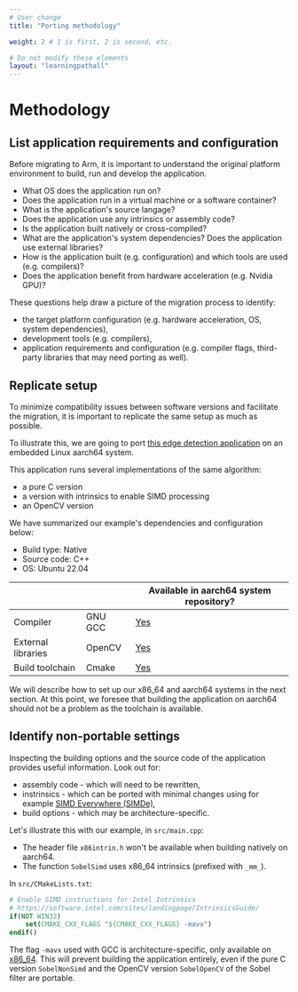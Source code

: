 ```yaml
---
# User change
title: "Porting methodology" 

weight: 2 # 1 is first, 2 is second, etc.

# Do not modify these elements
layout: "learningpathall"
---
```


# Methodology

## List application requirements and configuration

Before migrating to Arm, it is important to understand the original platform environment to build, run and develop the application.

- What OS does the application run on?
- Does the application run in a virtual machine or a software container?
- What is the application's source langage?
- Does the application use any intrinsics or assembly code?
- Is the application built natively or cross-compiled?
- What are the application's system dependencies? Does the application use external libraries?
- How is the application built (e.g. configuration) and which tools are used (e.g. compilers)?
- Does the application benefit from hardware acceleration (e.g. Nvidia GPU)?

These questions help draw a picture of the migration process to identify:

- the target platform configuration (e.g. hardware acceleration, OS, system dependencies),
- development tools (e.g. compilers),
- application requirements and configuration (e.g. compiler flags, third-party libraries that may need porting as well).

## Replicate setup

To minimize compatibility issues between software versions and facilitate the migration, it is important to replicate the same setup as much as possible.

To illustrate this, we are going to port [this edge detection application](https://github.com/m3y54m/sobel-simd-opencv.git) on an embedded Linux aarch64 system.

This application runs several implementations of the same algorithm:
- a pure C version
- a version with intrinsics to enable SIMD processing
- an OpenCV version

We have summarized our example's dependencies and configuration below:
 
* Build type: Native
* Source code: C++
* OS: Ubuntu 22.04

| | | Available in aarch64 system repository? |
| -- | -- | -- |
| Compiler | GNU GCC | [Yes](https://packages.ubuntu.com/jammy/g++) |
| External libraries | OpenCV | [Yes](https://packages.ubuntu.com/jammy/libopencv-dev) |
| Build toolchain | Cmake | [Yes](https://packages.ubuntu.com/jammy/cmake) |

We will describe how to set up our x86_64 and aarch64 systems in the next section. At this point, we foresee that building the application on aarch64 should not be a problem as the toolchain is available.

## Identify non-portable settings

Inspecting the building options and the source code of the application provides useful information. Look out for:
- assembly code - which will need to be rewritten,
- instrinsics - which can be ported with minimal changes using for example [SIMD Everywhere (SIMDe)](https://github.com/simd-everywhere/simde),
- build options - which may be architecture-specific.

Let's illustrate this with our example, in `src/main.cpp`:
- The header file `x86intrin.h` won't be available when building natively on aarch64.
- The function `SobelSimd` uses x86_64 intrinsics (prefixed with `_mm_`).

In `src/CMakeLists.txt`:

```cmake
# Enable SIMD instructions for Intel Intrinsics
# https://software.intel.com/sites/landingpage/IntrinsicsGuide/
if(NOT WIN32)
    set(CMAKE_CXX_FLAGS "${CMAKE_CXX_FLAGS} -mavx")
endif()
```
  
The flag `-mavx` used with GCC is architecture-specific, only available on [x86_64](https://man7.org/linux/man-pages/man1/gcc.1.html). This will prevent building the application entirely, even if the pure C version `SobelNonSimd` and the OpenCV version `SobelOpenCV` of the Sobel filter are portable.
